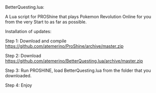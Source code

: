 BetterQuesting.lua:

A Lua script for PROShine that plays Pokemon Revolution Online for you from the very Start to as far as possible.

Installation of updates:

Step 1: Download and compile https://github.com/atemerino/ProShine/archive/master.zip

Step 2: Download https://github.com/atemerino/BetterQuesting.lua/archive/master.zip

Step 3: Run PROSHINE, load BetterQuesting.lua from the folder that you downloaded.

Step 4: Enjoy
